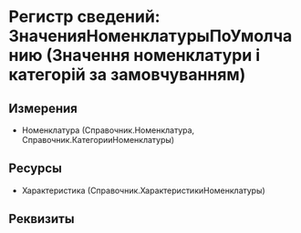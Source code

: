 ﻿# Регистр сведений: ЗначенияНоменклатурыПоУмолчанию (Значення номенклатури і категорій за замовчуванням)

## Измерения

- Номенклатура (Справочник.Номенклатура, Справочник.КатегорииНоменклатуры)

## Ресурсы

- Характеристика (Справочник.ХарактеристикиНоменклатуры)

## Реквизиты


